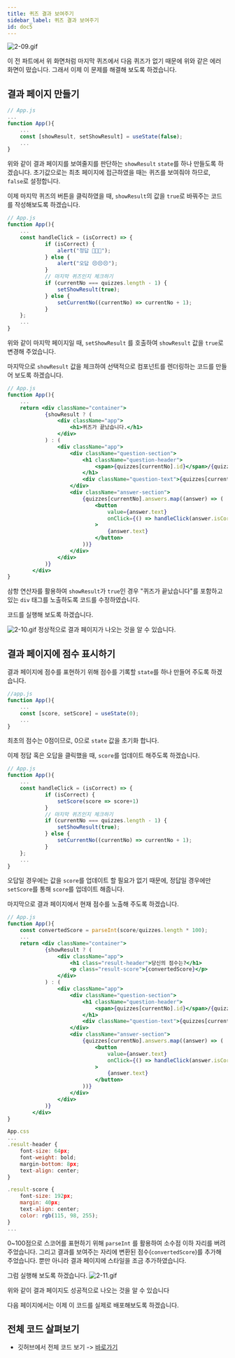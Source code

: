 ```yaml
---
title: 퀴즈 결과 보여주기
sidebar_label: 퀴즈 결과 보여주기
id: doc5
---
```


![2-09.gif](./assets/2-09.gif)

이 전 파트에서 위 화면처럼 마지막 퀴즈에서 다음 퀴즈가 없기 때문에 위와 같은 에러 화면이 떴습니다. 그래서 이제 이 문제를 해결해 보도록 하겠습니다.

## 결과 페이지 만들기

```jsx
// App.js
...
function App(){
	...
	const [showResult, setShowResult] = useState(false);
	...
}
```

위와 같이 결과 페이지를 보여줄지를 판단하는 `showResult` `state`를 하나 만들도록 하겠습니다. 초기값으로는 최초 페이지에 접근하였을 때는 퀴즈를 보여줘야 하므로, `false`로 설정합니다.

이제 마지막 퀴즈의 버튼을 클릭하였을 때, `showResult`의 값을 `true`로 바꿔주는 코드를 작성해보도록 하겠습니다.

```jsx
// App.js
function App(){
	...
	const handleClick = (isCorrect) => {
			if (isCorrect) {
				alert("정답 👏👏👏");
			} else {
				alert("오답 😣😣😣");
			}
			// 마지막 퀴즈인지 체크하기
			if (currentNo === quizzes.length - 1) {
				setShowResult(true);
			} else {
				setCurrentNo((currentNo) => currentNo + 1);
			}
	};
	...
}
```

위와 같이 마지막 페이지일 때, `setShowResult` 를 호출하여 `showResult` 값을 `true`로 변경해 주었습니다.

마지막으로 `showResult` 값을 체크하여 선택적으로 컴포넌트를 렌더링하는 코드를 만들어 보도록 하겠습니다.

```jsx
// App.js
function App(){
	...
	return <div className="container">
			{showResult ? (
				<div className="app">
					<h1>퀴즈가 끝났습니다.</h1>
				</div>
			) : (
				<div className="app">
					<div className="question-section">
						<h1 className="question-header">
							<span>{quizzes[currentNo].id}</span>/{quizzes.length}
						</h1>
						<div className="question-text">{quizzes[currentNo].question}</div>
					</div>
					<div className="answer-section">
						{quizzes[currentNo].answers.map((answer) => (
							<button
								value={answer.text}
								onClick={() => handleClick(answer.isCorrect)}
							>
								{answer.text}
							</button>
						))}
					</div>
				</div>
			)}
		</div>
}
```

삼항 연산자를 활용하여 `showResult`가 `true`인 경우 "퀴즈가 끝났습니다"를 포함하고 있는 `div` 태그를 노출하도록 코드를 수정하였습니다.

코드를 실행해 보도록 하겠습니다.

![2-10.gif](./assets/2-10.gif)
정상적으로 결과 페이지가 나오는 것을 알 수 있습니다.

## 결과 페이지에 점수 표시하기

결과 페이지에 점수를 표현하기 위해 점수를 기록할 `state`를 하나 만들어 주도록 하겠습니다.

```jsx
//app.js
function App(){
	...
	const [score, setScore] = useState(0);
	...
}
```

최초의 점수는 0점이므로, 0으로 `state` 값을 초기화 합니다.

이제 정답 혹은 오답을 클릭했을 때, `score`를 업데이트 해주도록 하겠습니다.

```jsx
// App.js
function App(){
	...
	const handleClick = (isCorrect) => {
			if (isCorrect) {
				setScore(score => score+1)
			}
			// 마지막 퀴즈인지 체크하기
			if (currentNo === quizzes.length - 1) {
				setShowResult(true);
			} else {
				setCurrentNo((currentNo) => currentNo + 1);
			}
	};
	...
}
```

오답일 경우에는 값을 `score`를 업데이트 할 필요가 없기 때문에, 정답일 경우에만 `setScore`를 통해 `score`를 업데이트 해줍니다.

마지막으로 결과 페이지에서 현재 점수를 노출해 주도록 하겠습니다.

```jsx
// App.js
function App(){
	const convertedScore = parseInt(score/quizzes.length * 100);
	...
	return <div className="container">
			{showResult ? (
				<div className="app">
					<h1 class="result-header">당신의 점수는?</h1>
					<p class="result-score">{convertedScore}</p>
				</div>
			) : (
				<div className="app">
					<div className="question-section">
						<h1 className="question-header">
							<span>{quizzes[currentNo].id}</span>/{quizzes.length}
						</h1>
						<div className="question-text">{quizzes[currentNo].question}</div>
					</div>
					<div className="answer-section">
						{quizzes[currentNo].answers.map((answer) => (
							<button
								value={answer.text}
								onClick={() => handleClick(answer.isCorrect)}
							>
								{answer.text}
							</button>
						))}
					</div>
				</div>
			)}
		</div>
}
```

```jsx
App.css
...
.result-header {
	font-size: 64px;
	font-weight: bold;
	margin-bottom: 8px;
	text-align: center;
}

.result-score {
	font-size: 192px;
	margin: 40px;
	text-align: center;
	color: rgb(115, 98, 255);
}
...
```

0~100점으로 스코어를 표현하기 위해 `parseInt` 를 활용하여 소수점 이하 자리를 버려주었습니다. 그리고 결과를 보여주는 자리에 변환된 점수(`convertedScore`)를 추가해 주었습니다. 뿐만 아니라 결과 페이지에 스타일을 조금 추가하였습니다.

그럼 실행해 보도록 하겠습니다.
![2-11.gif](./assets/2-11.gif)

위와 같이 결과 페이지도 성공적으로 나오는 것을 알 수 있습니다

다음 페이지에서는 이제 이 코드를 실제로 배포해보도록 하겠습니다.

## 전체 코드 살펴보기‌

- 깃허브에서 전체 코드 보기 -> [바로가기](https://github.com/CodePotStudio/starter-quiz-app/tree/week02-5)
